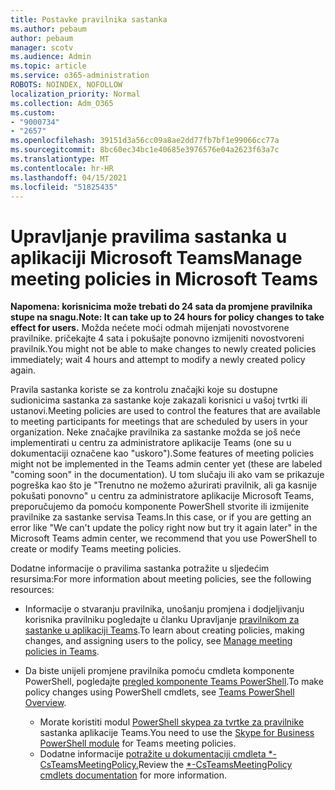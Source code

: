 ```yaml
---
title: Postavke pravilnika sastanka
ms.author: pebaum
author: pebaum
manager: scotv
ms.audience: Admin
ms.topic: article
ms.service: o365-administration
ROBOTS: NOINDEX, NOFOLLOW
localization_priority: Normal
ms.collection: Adm_O365
ms.custom:
- "9000734"
- "2657"
ms.openlocfilehash: 39151d3a56cc09a8ae2dd77fb7bf1e99066cc77a
ms.sourcegitcommit: 8bc60ec34bc1e40685e3976576e04a2623f63a7c
ms.translationtype: MT
ms.contentlocale: hr-HR
ms.lasthandoff: 04/15/2021
ms.locfileid: "51825435"
---
```

# <a name="manage-meeting-policies-in-microsoft-teams"></a><span data-ttu-id="d6327-102">Upravljanje pravilima sastanka u aplikaciji Microsoft Teams</span><span class="sxs-lookup"><span data-stu-id="d6327-102">Manage meeting policies in Microsoft Teams</span></span>

<span data-ttu-id="d6327-103">**Napomena: korisnicima može trebati do 24 sata da promjene pravilnika stupe na snagu.**</span><span class="sxs-lookup"><span data-stu-id="d6327-103">**Note: It can take up to 24 hours for policy changes to take effect for users.**</span></span> <span data-ttu-id="d6327-104">Možda nećete moći odmah mijenjati novostvorene pravilnike. pričekajte 4 sata i pokušajte ponovno izmijeniti novostvoreni pravilnik.</span><span class="sxs-lookup"><span data-stu-id="d6327-104">You might not be able to make changes to newly created policies immediately; wait 4 hours and attempt to modify a newly created policy again.</span></span>

<span data-ttu-id="d6327-105">Pravila sastanka koriste se za kontrolu značajki koje su dostupne sudionicima sastanka za sastanke koje zakazali korisnici u vašoj tvrtki ili ustanovi.</span><span class="sxs-lookup"><span data-stu-id="d6327-105">Meeting policies are used to control the features that are available to meeting participants for meetings that are scheduled by users in your organization.</span></span> <span data-ttu-id="d6327-106">Neke značajke pravilnika za sastanke možda se još neće implementirati u centru za administratore aplikacije Teams (one su u dokumentaciji označene kao "uskoro").</span><span class="sxs-lookup"><span data-stu-id="d6327-106">Some features of meeting policies might not be implemented in the Teams admin center yet (these are labeled "coming soon" in the documentation).</span></span> <span data-ttu-id="d6327-107">U tom slučaju ili ako vam se prikazuje pogreška kao što je "Trenutno ne možemo ažurirati pravilnik, ali ga kasnije pokušati ponovno" u centru za administratore aplikacije Microsoft Teams, preporučujemo da pomoću komponente PowerShell stvorite ili izmijenite pravilnike za sastanke servisa Teams.</span><span class="sxs-lookup"><span data-stu-id="d6327-107">In this case, or if you are getting an error like "We can't update the policy right now but try it again later" in the Microsoft Teams admin center, we recommend that you use PowerShell to create or modify Teams meeting policies.</span></span> 

<span data-ttu-id="d6327-108">Dodatne informacije o pravilima sastanka potražite u sljedećim resursima:</span><span class="sxs-lookup"><span data-stu-id="d6327-108">For more information about meeting policies, see the following resources:</span></span>

- <span data-ttu-id="d6327-109">Informacije o stvaranju pravilnika, unošanju promjena i dodjeljivanju korisnika pravilniku pogledajte u članku Upravljanje [pravilnikom za sastanke u aplikaciji Teams](https://docs.microsoft.com/microsoftteams/meeting-policies-in-teams).</span><span class="sxs-lookup"><span data-stu-id="d6327-109">To learn about creating policies, making changes, and assigning users to the policy, see [Manage meeting policies in Teams](https://docs.microsoft.com/microsoftteams/meeting-policies-in-teams).</span></span>

- <span data-ttu-id="d6327-110">Da biste unijeli promjene pravilnika pomoću cmdleta komponente PowerShell, pogledajte [pregled komponente Teams PowerShell](https://docs.microsoft.com/microsoftteams/teams-powershell-overview).</span><span class="sxs-lookup"><span data-stu-id="d6327-110">To make policy changes using PowerShell cmdlets, see [Teams PowerShell Overview](https://docs.microsoft.com/microsoftteams/teams-powershell-overview).</span></span> 
    - <span data-ttu-id="d6327-111">Morate koristiti modul [PowerShell skypea za tvrtke za pravilnike](https://docs.microsoft.com/skypeforbusiness/set-up-your-computer-for-windows-powershell/download-and-install-the-skype-for-business-online-connector) sastanka aplikacije Teams.</span><span class="sxs-lookup"><span data-stu-id="d6327-111">You need to use the [Skype for Business PowerShell module](https://docs.microsoft.com/skypeforbusiness/set-up-your-computer-for-windows-powershell/download-and-install-the-skype-for-business-online-connector) for Teams meeting policies.</span></span> 
    - <span data-ttu-id="d6327-112">Dodatne informacije [potražite u dokumentaciji cmdleta \*-CsTeamsMeetingPolicy.](https://docs.microsoft.com/search/?search=CsTeamsMeetingPolicy&view=skype-ps)</span><span class="sxs-lookup"><span data-stu-id="d6327-112">Review the [\*-CsTeamsMeetingPolicy cmdlets documentation](https://docs.microsoft.com/search/?search=CsTeamsMeetingPolicy&view=skype-ps) for more information.</span></span>

